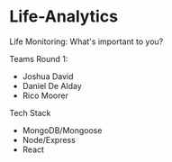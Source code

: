 # Life-Analytics
Life Monitoring: What's important to you?

Teams
Round 1:
- Joshua David
- Daniel De Alday
- Rico Moorer

Tech Stack
- MongoDB/Mongoose
- Node/Express
- React
